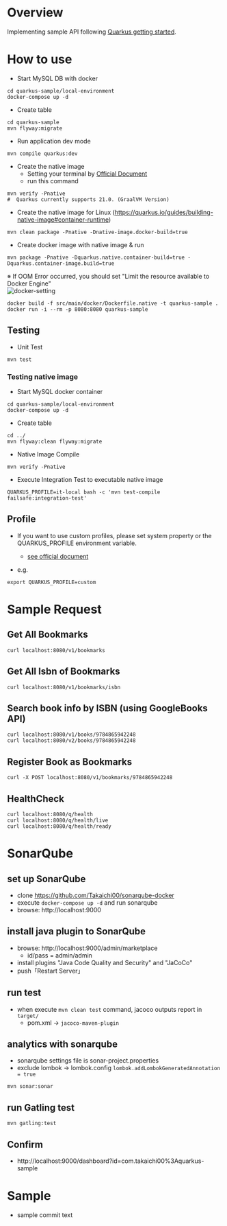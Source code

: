 # Overview
Implementing sample API following [Quarkus getting started](https://quarkus.io/get-started/).

# How to use
- Start MySQL DB with docker
```
cd quarkus-sample/local-environment
docker-compose up -d
```

- Create table
```
cd quarkus-sample
mvn flyway:migrate
```

- Run application dev mode
```
mvn compile quarkus:dev
```

- Create the native image
    - Setting your terminal by [Official Document](https://quarkus.io/guides/building-native-image)
    - run this command
 ```
mvn verify -Pnative
#  Quarkus currently supports 21.0. (GraalVM Version) 
 ```

- Create the native image for Linux (https://quarkus.io/guides/building-native-image#container-runtime)
```
mvn clean package -Pnative -Dnative-image.docker-build=true
```

- Create docker image with native image & run
  
```
mvn package -Pnative -Dquarkus.native.container-build=true -Dquarkus.container-image.build=true
```

※ If OOM Error occurred, you should set "Limit the resource available to Docker Engine"  
![docker-setting](https://miro.medium.com/max/4800/1*mXAD66LClH0Bry5vVNekzA.png)

```
docker build -f src/main/docker/Dockerfile.native -t quarkus-sample .
docker run -i --rm -p 8080:8080 quarkus-sample
```

## Testing
- Unit Test
```
mvn test
```

### Testing native image

- Start MySQL docker container
```
cd quarkus-sample/local-environment
docker-compose up -d
```

- Create table
```
cd ../
mvn flyway:clean flyway:migrate
```

- Native Image Compile
```
mvn verify -Pnative
```

- Execute Integration Test to executable native image
```
QUARKUS_PROFILE=it-local bash -c 'mvn test-compile failsafe:integration-test'
```

## Profile
- If you want to use custom profiles, please set system property or the QUARKUS_PROFILE environment variable.
    - [see official document](https://quarkus.io/guides/config#configuration-profiles)

- e.g. 
```
export QUARKUS_PROFILE=custom
```

# Sample Request
## Get All Bookmarks
```
curl localhost:8080/v1/bookmarks
```

## Get All Isbn of Bookmarks
```
curl localhost:8080/v1/bookmarks/isbn
```

## Search book info by ISBN (using GoogleBooks API)
```
curl localhost:8080/v1/books/9784865942248
curl localhost:8080/v2/books/9784865942248
```

## Register Book as Bookmarks
```
curl -X POST localhost:8080/v1/bookmarks/9784865942248
```

## HealthCheck
```
curl localhost:8080/q/health
curl localhost:8080/q/health/live
curl localhost:8080/q/health/ready
```

# SonarQube
## set up SonarQube
- clone https://github.com/Takaichi00/sonarqube-docker
- execute `docker-compose up -d` and run sonarqube
- browse: http://localhost:9000

## install java plugin to SonarQube
- browse: http://localhost:9000/admin/marketplace
    - id/pass = admin/admin
- install plugins "Java Code Quality and Security" and "JaCoCo"
- push「Restart Server」

## run test
- when execute `mvn clean test` command, jacoco outputs report in `target/`
    - pom.xml → `jacoco-maven-plugin`

## analytics with sonarqube
- sonarqube settings file is sonar-project.properties
- exclude lombok → lombok.config `lombok.addLombokGeneratedAnnotation = true`
```
mvn sonar:sonar
```

## run Gatling test
```
mvn gatling:test
```

## Confirm
- http://localhost:9000/dashboard?id=com.takaichi00%3Aquarkus-sample

# Sample
- sample commit text